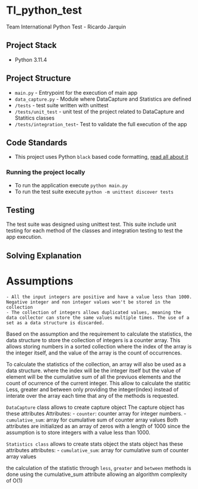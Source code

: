 # TI_python_test
Team International Python Test - Ricardo Jarquin

## Project Stack

- Python 3.11.4

## Project Structure
- `main.py` - Entrypoint for the execution of main app
- `data_capture.py` - Module where DataCapture and Statistics are defined
- `/tests` - test suite written with unittest
- `/tests/unit_test` - unit test of the project related to DataCapture and Statitics classes
- `/tests/integration_test`- Test to validate the full execution of the app


## Code Standards 
- This project uses Python `black` based code formatting, [read all about it](https://black.readthedocs.io/en/stable/the_black_code_style/index.html)

### Running the project locally
- To run the application execute `python main.py`
- To run the test suite execute `python -m unittest discover tests`
## Testing
The test suite was designed using unittest test. 
This suite include unit testing for each method of the classes and integration testing to test the app execution. 
## Solving Explanation
# Assumptions
    - All the input integers are positive and have a value less than 1000. Negative integer and non integer values won't be stored in the collection
    - The collection of integers allows duplicated values, meaning the data collector can store the same values multiple times. The use of a set as a data structure is discarded.


Based on the assumption and the requirement to calculate the statistics, the data structure to store the collection of integers is a counter array. 
This allows storing numbers in a sorted collection where the index of the array is the integer itself, and the value of the array is the count of occurrences.


To calculate the statistics of the collection, an array will also be used as a data structure. 
where the index will be the integer itself but the value of element will be the cumulative sum of all the previuos elements 
and the count of ocurrence of the current integer. This allow to calculate the statitic Less, greater and between only providing
the integer(index) instead of interate over the array each time that any of the methods is requested. 

`DataCapture` class allows to create capture object
The capture object has these attributes
    Attributes:
    - `counter`: counter array for integer numbers. 
    - `cumulative_sum`: array for cumulative sum of counter array values
    Both attributes are initialized as an array of zeros with a length of 1000 since the assumption is to store integers with a value less than 1000.


`Statistics class` allows to create stats object
the stats object has these attributes
    attributes:
    - `cumulative_sum`: array for cumulative sum of counter array values

the calculation of the statistic through `less`, `greater` and `between` methods is done using the cumulative_sum attribute allowing an algorithm complexity of O(1)
 


